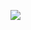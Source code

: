 ![](https://github-readme-stats.vercel.app/api?username=vince-ai&show_icons=true&count_private=true)
